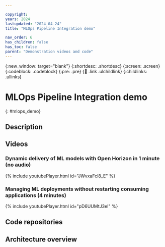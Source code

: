 ```yaml
---

copyright: 
years: 2024
lastupdated: "2024-04-24"
title: "MLOps Pipeline Integration demo"

nav_order: 6
has_children: false
has_toc: false
parent: "Demonstration videos and code"
---
```


{:new_window: target="blank"}
{:shortdesc: .shortdesc}
{:screen: .screen}
{:codeblock: .codeblock}
{:pre: .pre}
{:child: .link .ulchildlink}
{:childlinks: .ullinks}

# MLOps Pipeline Integration demo
{: #mlops_demo}

## Description



## Videos

### Dynamic delivery of ML models with Open Horizon in 1 minute (no audio)

{% include youtubePlayer.html id="JWvxaFcl8_E" %}

### Managing ML deployments without restarting consuming applications (4 minutes)

{% include youtubePlayer.html id="pD6UUMtJ3eI" %}

## Code repositories


## Architecture overview

